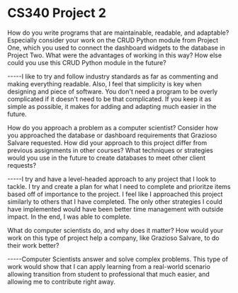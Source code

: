 # CS340 Project 2

How do you write programs that are maintainable, readable, and adaptable? Especially consider your work on the CRUD Python module from Project One, which you used to connect the dashboard widgets to the database in Project Two. What were the advantages of working in this way? How else could you use this CRUD Python module in the future?

-----I like to try and follow industry standards as far as commenting and making everything readable. Also, I feel that simplicity is key when designing and piece of software. You don't need a program to be overly complicated if it doesn't need to be that complicated. If you keep it as simple as possible, it makes for adding and adapting much easier in the future.





How do you approach a problem as a computer scientist? Consider how you approached the database or dashboard requirements that Grazioso Salvare requested. How did your approach to this project differ from previous assignments in other courses? What techniques or strategies would you use in the future to create databases to meet other client requests?

-----I try and have a level-headed approach to any project that I look to tackle. I try and create a plan for what I need to complete and prioritze items based off of importance to the project. I feel like I approached this project similarly to others that I have completed. The only other strategies I could have implemented would have been better time management with outside impact. In the end, I was able to complete.









What do computer scientists do, and why does it matter? How would your work on this type of project help a company, like Grazioso Salvare, to do their work better?

-----Computer Scientists answer and solve complex problems. This type of work would show that I can apply learning from a real-world scenario allowing transition from student to professional that much easier, and allowing me to contribute right away.

